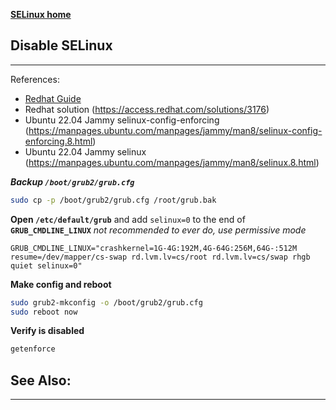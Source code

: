 [**SELinux home**](Security/SELinux.md)
## Disable SELinux
***
References:
- [Redhat Guide](https://access.redhat.com/documentation/en-us/red_hat_enterprise_linux/7/html/selinux_users_and_administrators_guide/sect-security-enhanced_linux-enabling_and_disabling_selinux-dracut-parameters)
- Redhat solution (https://access.redhat.com/solutions/3176)
- Ubuntu 22.04 Jammy selinux-config-enforcing (https://manpages.ubuntu.com/manpages/jammy/man8/selinux-config-enforcing.8.html)
- Ubuntu 22.04 Jammy selinux (https://manpages.ubuntu.com/manpages/jammy/man8/selinux.8.html)

**_Backup `/boot/grub2/grub.cfg`_**
```bash
sudo cp -p /boot/grub2/grub.cfg /root/grub.bak
```

**Open `/etc/default/grub`** and add `selinux=0` to the end of **`GRUB_CMDLINE_LINUX`** _not recommended to ever do, use permissive mode_
```
GRUB_CMDLINE_LINUX="crashkernel=1G-4G:192M,4G-64G:256M,64G-:512M resume=/dev/mapper/cs-swap rd.lvm.lv=cs/root rd.lvm.lv=cs/swap rhgb quiet selinux=0"
```

**Make config and reboot**
```bash
sudo grub2-mkconfig -o /boot/grub2/grub.cfg
sudo reboot now
```

**Verify is disabled**
```bash
getenforce
```

## See Also:
***

